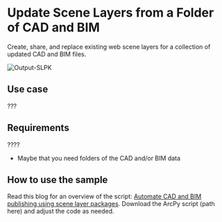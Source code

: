 # Update Scene Layers from a Folder of CAD and BIM

Create, share, and replace existing web scene layers for a collection of updated CAD and BIM files.

![Output-SLPK](https://github.com/user-attachments/assets/c8a8069a-de04-46d5-80c4-09b5563b3a7f)

## Use case
???
 
## Requirements
????
- Maybe that you need folders of the CAD and/or BIM data

## How to use the sample
Read this blog for an overview of the script: [Automate CAD and BIM publishing using scene layer packages](https://www.esri.com/arcgis-blog/products/arcgis-pro/3d-gis/automate-cad-and-bim-publishing-using-scene-layer-packages). Download the ArcPy script (path here) and adjust the code as needed. 



